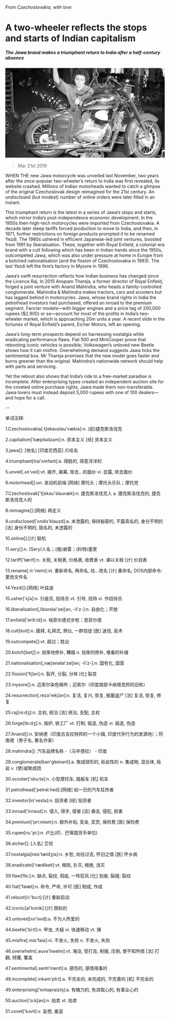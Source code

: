 ###### From Czechoslovakia, with love

# A two-wheeler reflects the stops and starts of Indian capitalism 

##### The Jawa brand makes a triumphant return to India after a half-century absence 

![image](images/20190323_WBP002_0.jpg) 

> Mar 21st 2019 

WHEN THE new Jawa motorcycle was unveiled last November, two years after the once-popular two-wheeler’s return to India was first revealed, its website crashed. Millions of Indian motorheads wanted to catch a glimpse of the original Czechoslovak design reimagined for the 21st century. An undisclosed (but modest) number of online orders were later filled in an instant. 

This triumphant return is the latest in a series of Jawa’s stops and starts, which mirror India’s post-independence economic development. In the 1950s then-high-tech motorcycles were imported from Czechoslovakia. A decade later steep tariffs forced production to move to India, and then, in 1971, further restrictions on foreign products prompted it to be renamed Yezdi. The 1980s ushered in efficient Japanese-led joint ventures, boosted from 1991 by liberalisation. These, together with Royal Enfield, a colonial-era brand with a cult following which has been in Indian hands since the 1950s, outcompeted Jawa, which was also under pressure at home in Europe from a botched nationalisation (and the fission of Czechoslovakia in 1993). The last Yezdi left the firm’s factory in Mysore in 1996. 

Jawa’s swift resurrection reflects how Indian business has changed since the Licence Raj. In 2015 Anupam Thareja, a former director of Royal Enfield, forged a joint venture with Anand Mahindra, who heads a family-controlled conglomerate. Mahindra & Mahindra makes tractors, cars and scooters but has lagged behind in motorcycles. Jawa, whose brand rights in India the petrolhead investors had purchased, offered an inroad to the premium segment. Fancier models—with bigger engines and a price tag of 200,000 rupees ($2,900) or so—account for most of the profits in India’s two-wheeler market, which is approaching 20m units a year. A recent slide in the fortunes of Royal Enfield’s parent, Eicher Motors, left an opening. 

Jawa’s long-term prospects depend on harnessing nostalgia while eradicating performance flaws. Fiat 500 and MiniCooper prove that rebooting iconic vehicles is possible; Volkswagen’s unloved new Beetle shows how it can misfire. Overwhelming demand suggests Jawa ticks the sentimental box. Mr Thareja promises that the new model goes faster and burns greener than the original. Mahindra’s nationwide network should help with parts and servicing. 

Yet the reboot also shows that India’s ride to a free-market paradise is incomplete. After enterprising types created an independent auction site for the coveted online purchase rights, Jawa made them non-transferable. Jawa lovers must instead deposit 5,000 rupees with one of 100 dealers—and hope for a call. 

-- 

 单词注释:

1.Czechoslovakia[.tʃekәuslәu'vækiә]:n. (前)捷克斯洛伐克 

2.capitalism['kæpitәlizәm]:n. 资本主义 [经] 资本主义 

3.jawa[]: [地名] [印度尼西亚] 爪哇岛 

4.triumphant[trai'ʌmfәnt]:a. 得胜的, 得意洋洋的 

5.unveil[.ʌn'veil]:vt. 揭开, 揭幕, 除去...的面纱 vi. 显露, 除去面纱 

6.motorhead[]:un. 发动机前端 [网络] 摩托头；摩托头乐队；摩托党 

7.Czechoslovak['tʃekәu'slәuvæk]:n. 捷克斯洛伐克人 a. 捷克斯洛伐克的, 捷克斯洛伐克人的 

8.reimagine[]:[网络] 再定义 

9.undisclosed['ʌndis'klәuzd]:a. 未泄露的, 保持秘密的, 不露真名的, 身分不明的 [法] 身份不明的, 隐名的, 未透露的 

10.online[]:[计] 联机 

11.sery[]:n. (Sery)人名；(俄)谢雷；(科特)塞里 

12.tariff['tærif]:n. 关税, 关税表, 价格表, 收费表 vt. 课以关税 [计] 价目表 

13.rename[.ri:'neim]:vt. 重新命名, 再命名, 给...改名 [计] 重命名; DOS内部命令:更改文件名 

14.Yezdi[]:[网络] 叶兹迪 

15.usher['ʌʃә]:n. 引座员, 招待员 vt. 引导, 招待 vi. 作招待员 

16.liberalisation[,libərəlai'zeiʃən, -li'z-]:n. 自由化；开放 

17.enfield['enfi:ld]:n. 埃菲尔德式步枪；恩菲尔德 

18.cult[kʌlt]:n. 膜拜, 礼拜式, 祭仪, 一群信徒 [医] 迷信, 巫术 

19.outcompete[]:vt. 超过；胜出 

20.botch[bɒtʃ]:v. 拙笨地修补, 糟蹋 n. 拙笨的修补, 难看的补缀 

21.nationalisation[,næʃәnәlai'zeiʃәn; -li'z-]:n. 国有化, 国营 

22.fission['fiʃәn]:n. 裂开, 分裂, 分体 [化] 裂变 

23.mysore[]:n. 迈索尔染色棉布；迈索尔（印度南部卡纳塔克邦的旧称） 

24.resurrection[.rezә'rekʃәn]:n. 复活, 复兴, 恢复, 掘墓盗尸 [法] 复活, 恢复, 修复 

25.raj[rɑ:dʒ]:n. 主权, 统治 [法] 统治, 支配, 主权 

26.forge[fɒ:dʒ]:n. 熔炉, 铁工厂 vt. 打制, 锻造, 伪造 vi. 锻造, 伪造 

27.Anand[]:n. 安纳德（印度古吉拉特邦的一个小镇, 印度代孕行为的发源地）；阿南德（男子名, 著名作家） 

28.mahindra[]: 汽车品牌名称 -（马辛德拉） - 印度 

29.conglomerate[kәn'glɒmәrit]:a. 聚成球形的, 砾岩性的 n. 集成物, 混合体, 砾岩 v. (使)凝聚成团 

30.scooter['sku:tә]:n. 小型摩托车, 踏板车 [机] 机车 

31.petrolhead['petrəl.hed]:[网络] 如一日的汽车狂热者 

32.investor[in'vestә]:n. 投资者 [经] 投资者 

33.inroad['inrәud]:n. 侵入, 得手, 侵害 [法] 袭击, 侵犯, 损害 

34.premium['pri:miәm]:n. 额外补贴, 奖金, 奖赏, 保险费 [医] 保险费 

35.rupee[ru:'pi:]:n. 卢比(印、巴等国货币单位) 

36.eicher[]: [人名] 艾彻 

37.nostalgia[nɒs'tældʒiә]:n. 乡愁, 向往过去, 怀旧之情 [医] 怀乡病 

38.eradicate[i'rædikeit]:vt. 根除, 扑灭, 根绝, 消灭 

39.flaw[flɒ:]:n. 缺点, 裂纹, 瑕疵, 一阵狂风 [化] 划痕; 裂缝; 裂纹 

40.fiat['faiæt]:n. 命令, 严命, 许可 [医] 制成, 作成 

41.reboot[ri:'bu:t]:[计] 重新启动 

42.iconic[ai'kɔnik]:[计] 图标的 

43.unloved[ʌn'lʌvd]:a. 不为人所爱的 

44.beetle['bi:tl]:n. 甲虫, 大槌 vi. 快速移动 vt. 捶 

45.misfire[.mis'faiә]:vi. 不发火, 失败 n. 不发火, 失败 

46.overwhelm[.әuvә'hwelm]:vt. 淹没, 受打击, 制服, 压倒, 使不知所措 [法] 打翻, 倾覆, 覆盖 

47.sentimental[.senti'mentl]:a. 感伤的, 感情用事的 

48.incomplete[.inkәm'pli:t]:a. 不完全的, 未完成的, 不完善的 [机] 不完全的 

49.enterprising['entәpraiziŋ]:a. 有魄力的, 有进取心的, 有事业心的 

50.auction['ɒ:kʃәn]:n. 拍卖 vt. 拍卖 

51.covet['kʌvit]:v. 妄想, 垂涎 


